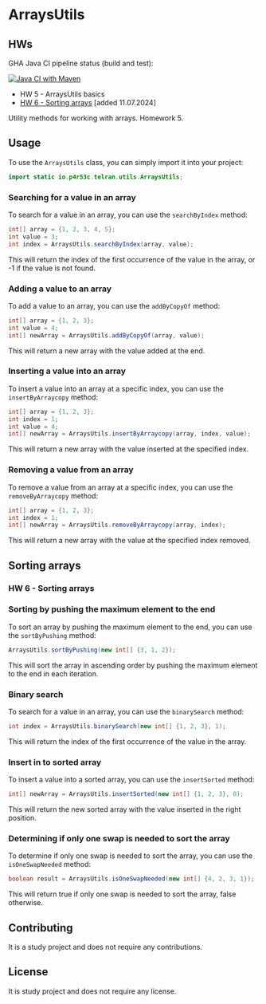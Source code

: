 
# ArraysUtils

## HWs

GHA Java CI pipeline status (build and test):

[![Java CI with Maven](https://github.com/Beersheva24VitaliyNovozhilov/ArraysUtils/actions/workflows/maven.yml/badge.svg)](https://github.com/Beersheva24VitaliyNovozhilov/ArraysUtils/actions/workflows/maven.yml)

* HW 5 - ArraysUtils basics
* [HW 6 - Sorting arrays](#hw-6---sorting-arrays) [added 11.07.2024]

Utility methods for working with arrays. Homework 5.

## Usage

To use the `ArraysUtils` class, you can simply import it into your project:

```java
import static io.p4r53c.telran.utils.ArraysUtils;
```

### Searching for a value in an array

To search for a value in an array, you can use the `searchByIndex` method:

```java
int[] array = {1, 2, 3, 4, 5};
int value = 3;
int index = ArraysUtils.searchByIndex(array, value);
```

This will return the index of the first occurrence of the value in the array, or -1 if the value is not found.

### Adding a value to an array

To add a value to an array, you can use the `addByCopyOf` method:

```java
int[] array = {1, 2, 3};
int value = 4;
int[] newArray = ArraysUtils.addByCopyOf(array, value);
```

This will return a new array with the value added at the end.

### Inserting a value into an array

To insert a value into an array at a specific index, you can use the `insertByArraycopy` method:

```java
int[] array = {1, 2, 3};
int index = 1;
int value = 4;
int[] newArray = ArraysUtils.insertByArraycopy(array, index, value);
```

This will return a new array with the value inserted at the specified index.

### Removing a value from an array

To remove a value from an array at a specific index, you can use the `removeByArraycopy` method:

```java
int[] array = {1, 2, 3};
int index = 1;
int[] newArray = ArraysUtils.removeByArraycopy(array, index);
```

This will return a new array with the value at the specified index removed.

## Sorting arrays

### HW 6 - Sorting arrays

### Sorting by pushing the maximum element to the end

To sort an array by pushing the maximum element to the end, you can use the `sortByPushing` method:

```java
ArraysUtils.sortByPushing(new int[] {3, 1, 2});
```

This will sort the array in ascending order by pushing the maximum element to the end in each iteration.

### Binary search

To search for a value in an array, you can use the `binarySearch` method:

```java
int index = ArraysUtils.binarySearch(new int[] {1, 2, 3}, 1);
```

This will return the index of the first occurrence of the value in the array.

### Insert in to sorted array

To insert a value into a sorted array, you can use the `insertSorted` method:

```java
int[] newArray = ArraysUtils.insertSorted(new int[] {1, 2, 3}, 0);
```

This will return the new sorted array with the value inserted in the right position.

### Determining if only one swap is needed to sort the array

To determine if only one swap is needed to sort the array, you can use the `isOneSwapNeeded` method:

```java
boolean result = ArraysUtils.isOneSwapNeeded(new int[] {4, 2, 3, 1});
```

This will return true if only one swap is needed to sort the array, false otherwise.

## Contributing

It is a study project and does not require any contributions.

## License

It is study project and does not require any license.
